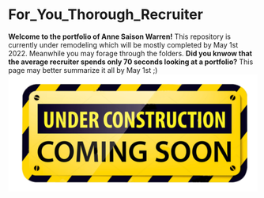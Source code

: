 # For_You_Thorough_Recruiter
**Welcome to the portfolio of Anne Saison Warren!** This repository is currently under remodeling which will be mostly completed by May 1st 2022. Meanwhile you may forage through the folders. 
**Did you knwow that the average recruiter spends only 70 seconds looking at a portfolio?**
This page may better summarize it all by May 1st ;)
![cover_photo](./Images/Under-Construction-Sign.png)
